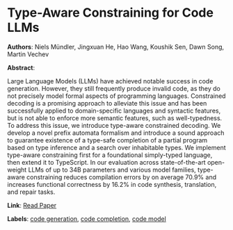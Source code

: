 # Type-Aware Constraining for Code LLMs

**Authors**: Niels Mündler, Jingxuan He, Hao Wang, Koushik Sen, Dawn Song, Martin Vechev

**Abstract**:

Large Language Models (LLMs) have achieved notable success in code generation. However, they still frequently produce invalid code, as they do not precisely model formal aspects of programming languages. Constrained decoding is a promising approach to alleviate this issue and has been successfully applied to domain-specific languages and syntactic features, but is not able to enforce more semantic features, such as well-typedness. To address this issue, we introduce type-aware constrained decoding. We develop a novel prefix automata formalism and introduce a sound approach to guarantee existence of a type-safe completion of a partial program based on type inference and a search over inhabitable types. We implement type-aware constraining first for a foundational simply-typed language, then extend it to TypeScript. In our evaluation across state-of-the-art open-weight LLMs of up to 34B parameters and various model families, type-aware constraining reduces compilation errors by on average 70.9% and increases functional correctness by 16.2% in code synthesis, translation, and repair tasks.

**Link**: [Read Paper](https://openreview.net/forum?id=DNAapYMXkc)

**Labels**: [code generation](../../labels/code_generation.md), [code completion](../../labels/code_completion.md), [code model](../../labels/code_model.md)
